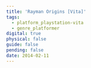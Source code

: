 ```yaml
---
title: 'Rayman Origins [Vita]'
tags:
  - platform_playstation-vita
  - genre_platformer
digital: true
physical: false
guide: false
pending: false
date: 2014-02-11
---
```

